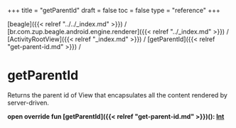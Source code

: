 +++
title = "getParentId"
draft = false
toc = false
type = "reference"
+++

[beagle]({{< relref "../../_index.md" >}}) / [br.com.zup.beagle.android.engine.renderer]({{< relref "../_index.md" >}}) / [ActivityRootView]({{< relref "_index.md" >}}) / [getParentId]({{< relref "get-parent-id.md" >}}) / 



# getParentId  


Returns the parent id of View that encapsulates all the content rendered by server-driven.

  
  
<b><b>open override fun [getParentId]({{< relref "get-parent-id.md" >}})(): [Int](https://kotlinlang.org/api/latest/jvm/stdlib/kotlin/-int/index.html)</b></b>  



